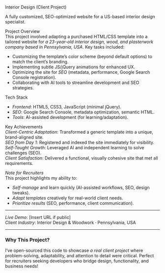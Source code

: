 Interior Design (Client Project)  

A fully customized, SEO-optimized website for a US-based interior design specialist.

Project Overview  
This project involved adapting a purchased HTML/CSS template into a tailored website for *a 23-year-old interior design, wood, and plasterwork company based in Pennsylvania, USA*. Key tasks included:  
- Customizing the template’s color scheme (beyond default options) to match the client’s branding.  
- Implementing subtle JS/jQuery animations for enhanced UX.  
- Optimizing the site for *SEO* (metadata, performance, Google Search Console registration).    
- Collaborating with AI tools to streamline development and SEO strategies.  

Tech Stack 
- *Frontend*: HTML5, CSS3, JavaScript (minimal jQuery).  
- *SEO*: Google Search Console, metadata optimization, semantic HTML.  
- *Tools*: AI-assisted development (for learning/adaptation).  

Key Achievements  
*Client-Centric Adaptation*: Transformed a generic template into a unique, brand-aligned site.  
*SEO from Day 1*: Registered and indexed the site immediately for visibility.  
*Self-Taught Growth*: Leveraged AI and independent learning to solve challenges (SEO).  
*Client Satisfaction*: Delivered a functional, visually cohesive site that met all requirements.  

*Note for Recruiters*  
This project highlights my ability to:  
- *Self-manage* and learn quickly (AI-assisted workflows, SEO, design tweaks).  
- *Adapt templates* creatively for real-world client needs.  
- *Prioritize results* (SEO, performance, client communication).  

---

*Live Demo*: [Insert URL if public]  
*Client Industry*: Interior Design & Woodwork · Pennsylvania, USA  

---

### Why This Project?  
I’ve open-sourced this code to showcase *a real client project* where problem-solving, adaptability, and attention to detail were critical. Perfect for recruiters seeking developers who bridge design, functionality, and business needs!
